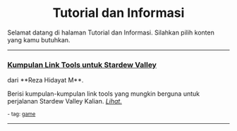 <h1><center>Tutorial dan Informasi</center></h1>

Selamat datang di halaman Tutorial dan Informasi. Silahkan pilih konten yang kamu butuhkan.

----

<div class="blogtitle"><h3><a href="rezahidayatm/game/svkumpulanlinktools/">Kumpulan Link Tools untuk Stardew Valley</a></h3></div>
dari **Reza Hidayat M**.

Berisi kumpulan-kumpulan link tools yang mungkin berguna untuk perjalanan Stardew Valley Kalian. *[Lihat.](rezahidayatm/game/svkumpulanlinktools/)*

<div class="textright"><small>- tag: <a href="/content/tag/game/">game</a></small></div>

----

